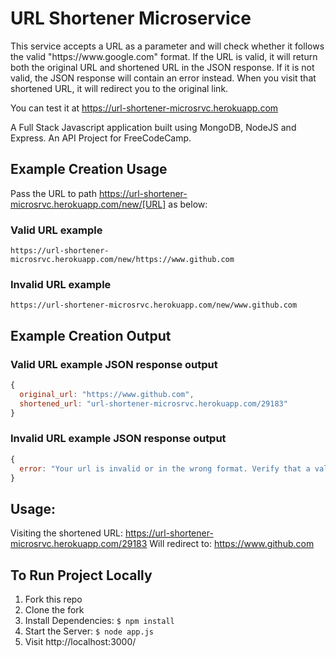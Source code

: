 # URL Shortener Microservice

This service accepts a URL as a parameter and will check whether it follows the valid "https://<i></i>www<i></i>.<i></i>google.com" format. If the URL is valid, it will return both the original URL and shortened URL in the JSON response. If it is not valid, the JSON response will contain an error instead. When you visit that shortened URL, it will redirect you to the original link.

You can test it at https://url-shortener-microsrvc.herokuapp.com

A Full Stack Javascript application built using MongoDB, NodeJS and Express. An API Project for FreeCodeCamp.

## Example Creation Usage

Pass the URL to path https://url-shortener-microsrvc.herokuapp.com/new/[URL] as below:

### Valid URL example
```
https://url-shortener-microsrvc.herokuapp.com/new/https://www.github.com
```
### Invalid URL example
```
https://url-shortener-microsrvc.herokuapp.com/new/www.github.com
```

## Example Creation Output

### Valid URL example JSON response output
```javascript
{
  original_url: "https://www.github.com",
  shortened_url: "url-shortener-microsrvc.herokuapp.com/29183"
}
```

### Invalid URL example JSON response output
```javascript
{
  error: "Your url is invalid or in the wrong format. Verify that a valid protocol (http or https) is part of the url."
}
```

## Usage:
Visiting the shortened URL: https://url-shortener-microsrvc.herokuapp.com/29183
Will redirect to: https://www.github.com


## To Run Project Locally
1. Fork this repo
2. Clone the fork
3. Install Dependencies: `$ npm install`
4. Start the Server: `$ node app.js`
5. Visit http://localhost:3000/
